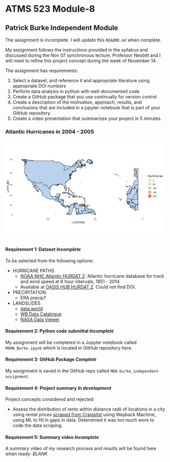 # ATMS 523 Module-8
## Patrick Burke Independent Module

The assignment is incomplete. I will update this `README.md` when complete.

My assignment follows the instructions provided in the syllabus and discussed during the Nov 07 synchronous lecture. Professor Nesbitt and I will meet to refine this project concept during the week of November 14.

The assignment has requirements: 
1.	Select a dataset, and reference it and appropriate literature using appropriate DOI numbers
2.	Perform data analysis in python with well-documented code
3.	Create a GitHub package that you use continually for version control
4.	Create a description of the motivation, approach, results, and conclusions that are included in a jupyter notebook that is part of your GitHub repository.
5.	Create a video presentation that summarizes your project in 5 minutes.


### Atlantic Hurricanes in 2004 - 2005
![Atlantic Hurricanes in 2004 - 2005](atlantic-hurricanes_04-05.png?raw=true)

#### **Requirement 1: Dataset** _Incomplete_  
To be selected from the following options:  
* HURRICANE PATHS  
    - [NOAA NHC Atlantic HURDAT 2](https://www.nhc.noaa.gov/data/): Atlantic hurricane database for track and wind speed at 6 hour intervals, 1851 - 2014 
    - Available at [OASIS HUB HURDAT 2](https://oasishub.co/dataset/hurdat-2-atlantic-hurricane-database). Could not find DOI. 
* PRECIPITATION   
    - ERA precip?
* LANDSLIDES    
    - [data.world](https://data.world/datasets/landslide)
    - [WB Data Catalogue](https://datacatalog.worldbank.org/search/dataset/0037584)  
    - [NASA Data Viewer](https://data.nasa.gov/view/angv-aquq)  


#### **Requirement 2: Python code submittal** _Incomplete_  
My assignment will be completed in a Jupyter notebook called `M8HW_Burke.ipynb` which is located in GitHub repository here.

#### **Requirement 3: GitHub Package** _Complete_  
My assignment is saved in the GitHub repo called `M08-burke_independent-assignment`.

#### **Requirement 4: Project summary** _In development_  

Project concepts considered and rejected:
- Assess the distribution of rents within distance radii of locations in a city using rental prices [scraped from Craigslist](https://www.katepennington.org/clmethod) using Wayback Machine, using ML to fill in gaps in data. Determined it was too much work to code the data scraping.


#### **Requirement 5: Summary video** _Incomplete_  
A summary video of my research process and results will be found here when ready: _BLANK_


